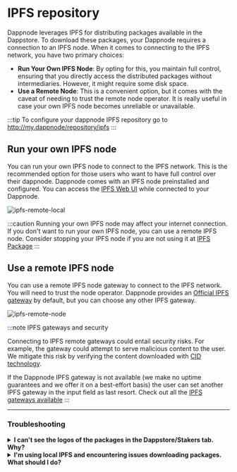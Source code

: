 # IPFS repository

Dappnode leverages IPFS for distributing packages available in the Dappstore. To download these packages, your Dappnode requires a connection to an IPFS node. When it comes to connecting to the IPFS network, you have two primary choices:

- **Run Your Own IPFS Node**: By opting for this, you maintain full control, ensuring that you directly access the distributed packages without intermediaries. However, it might require some disk space.
- **Use a Remote Node**: This is a convenient option, but it comes with the caveat of needing to trust the remote node operator. It is really useful in case your own IPFS node becomes unreliable or unavailable.

:::tip
To configure your dappnode IPFS repository go to http://my.dappnode/repository/ipfs
:::

## Run your own IPFS node

You can run your own IPFS node to connect to the IPFS network. This is the recommended option for those users who want to have full control over their dappnode. Dappnode comes with an IPFS node preinstalled and configured. You can access the [IPFS Web UI](http://ipfs.dappnode:5001/webui) while connected to your Dappnode.

![ipfs-remote-local](/img/repository-ipfs-local.png)

:::caution
Running your own IPFS node may affect your internet connection. If you don't want to run your own IPFS node, you can use a remote IPFS node. Consider stopping your IPFS node if you are not using it at [IPFS Package](http://my.dappnode/packages/system/ipfs.dnp.dappnode.eth/info)
:::

## Use a remote IPFS node

You can use a remote IPFS node gateway to connect to the IPFS network. You will need to trust the node operator. Dappnode provides an [Official IPFS gateway](https://gateway.ipfs.dappnode.io) by default, but you can choose any other IPFS gateway.

![ipfs-remote-node](/img/repository-ipfs-remote.png)

:::note IPFS gateways and security

Connecting to IPFS remote gateways could entail security risks. For example, the gateway could attempt to serve malicious content to the user. We mitigate this risk by verifying the content downloaded with [CID technology](https://docs.ipfs.io/concepts/content-addressing/).

If the Dappnode IPFS gateway is not available (we make no uptime guarantees and we offer it on a best-effort basis) the user can set another IPFS gateway in the input field as last resort. Check out all the [IPFS gateways available](https://ipfs.github.io/public-gateway-checker/)
:::

<hr />

### Troubleshooting

<details>
<summary><b>I can't see the logos of the packages in the Dappstore/Stakers tab. Why?</b></summary>
<p>

This might be related to an issue with IPFS. Try the following solutions:

1. **IPFS Mode**:

   - Navigate to the [repository](http://my.dappnode/repository/ipfs).
   - Toggle between `local` and `remote` IPFS modes to see which one works.

2. **IPFS Package Status**:

   - If your IPFS mode is set to `local`, ensure that the IPFS package is running.
   - Visit [IPFS Package](http://my.dappnode/packages/system/ipfs.dnp.dappnode.eth/info) to verify its status and click on "Start" if it is stopped.
   - If it's restarting, consider updating the IPFS package to its latest version. Post update, remove its volumes to address any potential database migration issues.

3. **Gateway Validity**:
   - For `remote` IPFS mode, make sure the gateway URL in the [repository](http://my.dappnode/repository/ipfs) is correct.

</p>
</details>

<details>
<summary><b>I'm using local IPFS and encountering issues downloading packages. What should I do?</b></summary>
<p>

This could arise from various factors:

1. **Internet Connection**:

   - Your connection might be unstable. Consider switching your IPFS node mode to `lowpower` by accessing [IPFS config](http://my.dappnode/packages/system/ipfs.dnp.dappnode.eth/config).

2. **Disk Space**:

   - Your local IPFS node might be out of storage.
   - Clear the storage by opting for "Remove volumes" at [IPFS package info](http://my.dappnode/packages/system/ipfs.dnp.dappnode.eth/info).

3. **Dappnode Official Gateway as Peer**:

   - Ensure that the Dappnode Official Gateway is added as a peer to your local IPFS.
   - You can add it directly by clicking [here](http://my.dappnode/system/add-ipfs-peer/%2Fdns4%2Fipfs.dappnode.io%2Ftcp%2F4001%2Fipfs%2FQmfB6dT5zxUq1BXiXisgcZKYkvjywdDYBK5keRaqDKH633).

**Tip**: If these solutions don't resolve the issue, switch to the `remote IPFS mode` at [IPFS repository](http://my.dappnode/repository/ipfs).

</p>
</details>
